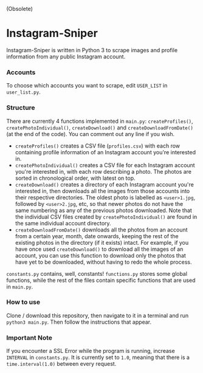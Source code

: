 (Obsolete)

# Instagram-Sniper

Instagram-Sniper is written in Python 3 to scrape images and profile information from any public Instagram account.

### Accounts

To choose which accounts you want to scrape, edit `USER_LIST` in `user_list.py`.

### Structure

There are currently 4 functions implemented in `main.py`: `createProfiles()`, `createPhotoIndividual()`, `createDownload()` and `createDownloadFromDate()` (at the end of the code). You can comment out any line if you wish.

- `createProfiles()` creates a CSV file (`profiles.csv`) with each row containing profile information of an Instagram account you're interested in.
- `createPhotoIndividual()` creates a CSV file for each Instagram account you're interested in, with each row describing a photo. The photos are sorted in chronological order, with latest on top.
- `createDownload()` creates a directory of each Instagram account you're interested in, then downloads all the images from those accounts into their respective directories. The oldest photo is labelled as `<user>1.jpg`, followed by `<user>2.jpg`, etc, so that newer photos do not have the same numbering as any of the previous photos downloaded. Note that the individual CSV files created by `createPhotoIndividual()` are found in the same individual account directory.
- `createDownloadFromDate()` downloads all the photos from an account from a certain year, month, date onwards, keeping the rest of the existing photos in the directory (if it exists) intact. For example, if you have once used `createDownload()` to download all the images of an account, you can use this function to download only the photos that have yet to be downloaded, without having to redo the whole process.

`constants.py` contains, well, constants! `functions.py` stores some global functions, while the rest of the files contain specific functions that are used in `main.py`.

### How to use

Clone / download this repository, then navigate to it in a terminal and run `python3 main.py`. Then follow the instructions that appear.

### Important Note

If you encounter a SSL Error while the program is running, increase `INTERVAL` in `constants.py`. It is currently set to `1.0`, meaning that there is a `time.interval(1.0)` between every request.

